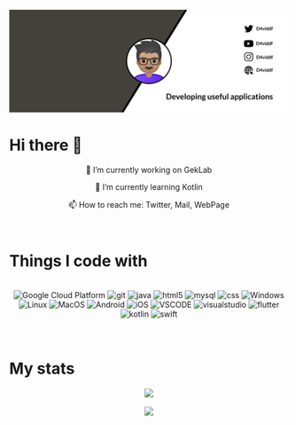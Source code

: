 ![Imagen perfil](/resources/profile_photo-2.jpg)
</br>
<h1 align=left>Hi there 👋</h1>
<p align=center>🔭 I’m currently working on GekLab</p>
<p align=center>📖 I’m currently learning Kotlin</p>
<p align=center>📫 How to reach me: Twitter, Mail, WebPage</p>
</br>
<h1>Things I code with</h1>
</br>
<div align=center>
    <img alt="Google Cloud Platform" src="https://img.shields.io/badge/-Google_Cloud_Platform-1a73e8?style=flat-square&logo=google-cloud&logoColor=white" />
    <img alt="git" src="https://img.shields.io/badge/-Git-1a73e8?style=flat-square&logo=git&logoColor=white" />
    <img alt="java" src="https://img.shields.io/badge/-Java-1a73e8?style=flat-square&logo=java&logoColor=white" />
    <img alt="html5" src="https://img.shields.io/badge/-HTML5-1a73e8?style=flat-square&logo=html5&logoColor=white" />
    <img alt="mysql" src="https://img.shields.io/badge/-MySQL-1a73e8?style=flat-square&logo=mysql&logoColor=white" />
    <img alt="css" src="https://img.shields.io/badge/-CSS-1a73e8?style=flat-square&logo=css3&logoColor=white" />
    <img alt="Windows" src="https://img.shields.io/badge/-WINDOWS-1a73e8?style=flat-square&logo=windows&logoColor=white" />
    <img alt="Linux" src="https://img.shields.io/badge/-Linux-1a73e8?style=flat-square&logo=linux&logoColor=white" />
    <img alt="MacOS" src="https://img.shields.io/badge/-Mac_OS-1a73e8?style=flat-square&logo=apple&logoColor=white" />
    <img alt="Android" src="https://img.shields.io/badge/-Android-1a73e8?style=flat-square&logo=android&logoColor=white" />
    <img alt="iOS" src="https://img.shields.io/badge/-iOS-1a73e8?style=flat-square&logo=ios&logoColor=white" />
    <img alt="VSCODE" src="https://img.shields.io/badge/-Visual_Studio_Code-1a73e8?style=flat-square&logo=visualstudiocode&logoColor=white" />
    <img alt="visualstudio" src="https://img.shields.io/badge/-Visual_Studio-1a73e8?style=flat-square&logo=visualstudio&logoColor=white" />
    <img alt="flutter" src="https://img.shields.io/badge/-Flutter-1a73e8?style=flat-square&logo=flutter&logoColor=white" />
    <img alt="kotlin" src="https://img.shields.io/badge/-Kotlin-1a73e8?style=flat-square&logo=kotlin&logoColor=white" />
    <img alt="swift" src="https://img.shields.io/badge/-Swift-1a73e8?style=flat-square&logo=swift&logoColor=white" />
</div>
</br>
</br>
<h1>My stats</h1>
<div align=center>

![](https://github-readme-stats.vercel.app/api?username=D4vidDf&show_icons=true&count_private=true&theme=dark&locale=es&border_radius=10&icon_color=f44uif)
    
![](https://github-readme-stats.vercel.app/api/top-langs/?username=d4viddf&count_private=true&theme=dark&border_radius=10&locale=es&langs_count=10&layout=compact)

</div>


